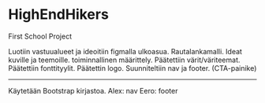 # HighEndHikers
First School Project

Luotiin vastuualueet ja ideoitiin figmalla ulkoasua. Rautalankamalli. Ideat kuville ja teemoille.
toiminnallinen määrittely.
Päätettiin värit/väriteemat.
Päätettiin fonttityylit.
Päätettin logo.
Suunniteltiin nav ja footer. (CTA-painike)
**************************************************************************************
Käytetään Bootstrap kirjastoa.
Alex: nav Eero: footer 
